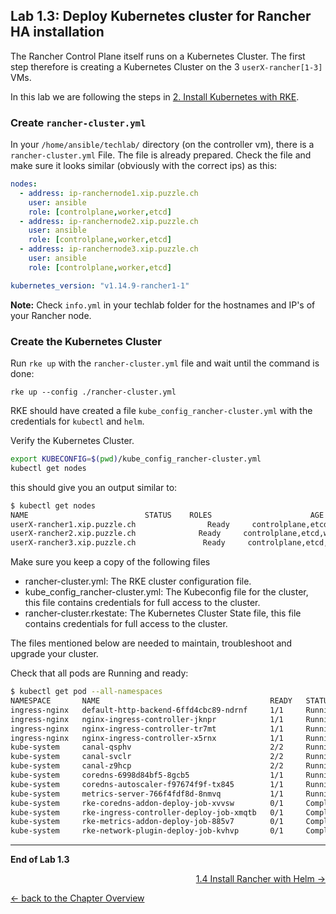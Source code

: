 ## Lab 1.3: Deploy Kubernetes cluster for Rancher HA installation

The Rancher Control Plane itself runs on a Kubernetes Cluster. The first step therefore is creating a Kubernetes Cluster on the 3 `userX-rancher[1-3]` VMs.

In this lab we are following the steps in [2. Install Kubernetes with RKE](https://rancher.com/docs/rancher/v2.x/en/installation/ha/kubernetes-rke/).


### Create `rancher-cluster.yml`

In your `/home/ansible/techlab/` directory (on the controller vm), there is a `rancher-cluster.yml` File. The file is already prepared. Check the file and make sure it looks similar (obviously with the correct ips) as this:

```yaml
nodes:
  - address: ip-ranchernode1.xip.puzzle.ch
    user: ansible
    role: [controlplane,worker,etcd]
  - address: ip-ranchernode2.xip.puzzle.ch
    user: ansible
    role: [controlplane,worker,etcd]
  - address: ip-ranchernode3.xip.puzzle.ch
    user: ansible
    role: [controlplane,worker,etcd]

kubernetes_version: "v1.14.9-rancher1-1"
```

**Note:** Check `info.yml` in your techlab folder for the hostnames and IP's of your Rancher node.

### Create the Kubernetes Cluster

Run `rke up` with the `rancher-cluster.yml` file and wait until the command is done:

```
rke up --config ./rancher-cluster.yml
```

RKE should have created a file `kube_config_rancher-cluster.yml` with the credentials for `kubectl` and `helm`. 

Verify the Kubernetes Cluster.

```bash
export KUBECONFIG=$(pwd)/kube_config_rancher-cluster.yml
kubectl get nodes
```

this should give you an output similar to:

```bash
$ kubectl get nodes
NAME                          STATUS    ROLES                      AGE       VERSION
userX-rancher1.xip.puzzle.ch                Ready     controlplane,etcd,worker   11m       v1.14.9
userX-rancher2.xip.puzzle.ch              Ready     controlplane,etcd,worker   11m       v1.14.9
userX-rancher3.xip.puzzle.ch               Ready     controlplane,etcd,worker   11m       v1.14.9
``` 

Make sure you keep a copy of the following files

* rancher-cluster.yml: The RKE cluster configuration file.
* kube_config_rancher-cluster.yml: The Kubeconfig file for the cluster, this file contains credentials for full access to the cluster.
* rancher-cluster.rkestate: The Kubernetes Cluster State file, this file contains credentials for full access to the cluster.

The files mentioned below are needed to maintain, troubleshoot and upgrade your cluster.

Check that all pods are Running and ready:

```bash
$ kubectl get pod --all-namespaces
NAMESPACE       NAME                                      READY   STATUS      RESTARTS   AGE
ingress-nginx   default-http-backend-6ffd4cbc89-ndrnf     1/1     Running     0          41s
ingress-nginx   nginx-ingress-controller-jknpr            1/1     Running     0          41s
ingress-nginx   nginx-ingress-controller-tr7mt            1/1     Running     0          41s
ingress-nginx   nginx-ingress-controller-x5rnx            1/1     Running     0          41s
kube-system     canal-qsphv                               2/2     Running     0          58s
kube-system     canal-svclr                               2/2     Running     0          58s
kube-system     canal-z9hcp                               2/2     Running     0          58s
kube-system     coredns-6998d84bf5-8gcb5                  1/1     Running     0          52s
kube-system     coredns-autoscaler-f97674f9f-tx845        1/1     Running     0          51s
kube-system     metrics-server-766f4fdf8d-8nmvq           1/1     Running     0          47s
kube-system     rke-coredns-addon-deploy-job-xvvsw        0/1     Completed   0          54s
kube-system     rke-ingress-controller-deploy-job-xmqtb   0/1     Completed   0          43s
kube-system     rke-metrics-addon-deploy-job-885v7        0/1     Completed   0          49s
kube-system     rke-network-plugin-deploy-job-kvhvp       0/1     Completed   0          64s
```

---

**End of Lab 1.3**

<p width="100px" align="right"><a href="14_install.md">1.4 Install Rancher with Helm →</a></p>

[← back to the Chapter Overview](10_rancher.md)

